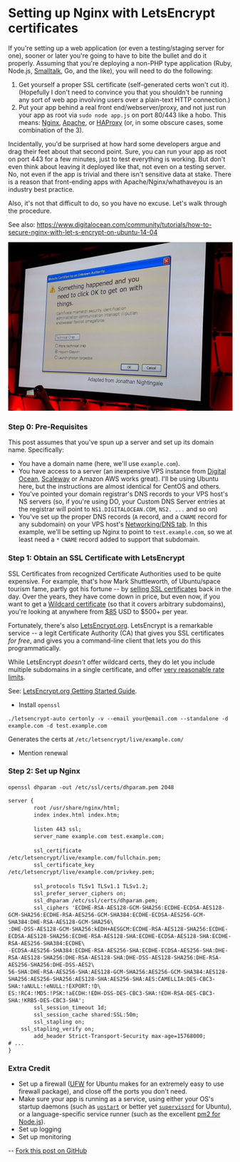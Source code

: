 # Setting up Nginx with LetsEncrypt certificates

If you're setting up a web application (or even a testing/staging server for
one), sooner or later you're going to have to bite the bullet and do it
properly. Assuming that you're deploying a non-PHP type application (Ruby,
Node.js, [Smalltalk](http://pharo.org/), Go, and the like), you will need to do
the following:

1. Get yourself a proper SSL certificate (self-generated certs won't cut it).
  (Hopefully I don't need to convince you that you shouldn't be running any
  sort of web app involving users over a plain-text HTTP connection.)
2. Put your app behind a real front end/webserver/proxy, and not just run your
  app as root via `sudo node app.js` on port 80/443 like a hobo. This means:
  [Nginx](http://nginx.org/en/), [Apache](https://httpd.apache.org/), or
  [HAProxy](http://www.haproxy.org/) (or, in some obscure cases, some
  combination of the 3).

Incidentally, you'd be surprised at how hard some developers argue and drag
their feet about that second point. Sure, you can run your app as root on port
443 for a few minutes, just to test everything is working. But don't even think
about leaving it deployed like that, not even on a testing server. No, not even
if the app is trivial and there isn't sensitive data at stake. There is a
reason that front-ending apps with Apache/Nginx/whathaveyou is an industry best
practice.

Also, it's not that difficult to do, so you have no excuse. Let's walk through
the procedure.

See also: https://www.digitalocean.com/community/tutorials/how-to-secure-nginx-with-let-s-encrypt-on-ubuntu-14-04


![What computer users see in security warning boxes](../img/unknown_certificate.jpg)

### Step 0: Pre-Requisites

This post assumes that you've spun up a server and set up its domain name.
Specifically:

* You have a domain name (here, we'll use `example.com`).
* You have access to a server (an inexpensive VPS instance from [Digital
  Ocean](https://www.digitalocean.com/),
  [Scaleway](https://www.scaleway.com/pricing/) or Amazon AWS works great).
  I'll be using Ubuntu here, but the instructions are almost identical for
  CentOS and others.
* You've pointed your domain registrar's DNS records to your VPS host's NS
  servers (so, if you're using DO, your Custom DNS Server entries at the
  registrar will point to `NS1.DIGITALOCEAN.COM`, `NS2. ...` and so on)
* You've set up the proper DNS records (`A` record, and a `CNAME` record for any
  subdomain) on your VPS host's [Networking/DNS
  tab](https://cloud.digitalocean.com/networking#actions-domains). In this
  example, we'll be setting up Nginx to point to `test.example.com`, so we at
  least need a `*` `CNAME` record added to support that subdomain.

### Step 1: Obtain an SSL Certificate with LetsEncrypt

SSL Certificates from recognized Certificate Authorities used to be quite
expensive. For example, that's how Mark Shuttleworth, of Ubuntu/space tourism
fame, partly got his fortune -- by [selling SSL
certificates](https://en.wikipedia.org/wiki/Thawte) back in the day. Over the
years, they have come down in price, but even now, if you want to get a
[Wildcard certificate](https://en.wikipedia.org/wiki/Wildcard_certificate)
(so that it covers arbitrary subdomains), you're looking at anywhere from
[$85](https://www.ssls.com/domain-type/wildcard-ssl-certificates) USD to $500+
per year.

Fortunately, there's also [LetsEncrypt.org](https://letsencrypt.org/).
LetsEncrypt is a remarkable service -- a legit Certificate Authority (CA) that
gives you SSL certificates *for free*, and gives you a command-line client that
lets you do this programmatically.

While LetsEncrypt *doesn't* offer wildcard certs, they do let you include
multiple subdomains in a single certificate, and offer [very reasonable rate
limits](https://community.letsencrypt.org/t/rate-limits-for-lets-encrypt/6769).

See: [LetsEncrypt.org Getting Started Guide](https://letsencrypt.org/getting-started/).

* Install `openssl`

```
./letsencrypt-auto certonly -v --email your@email.com --standalone -d example.com -d test.example.com
```

Generates the certs at `/etc/letsencrypt/live/example.com/`

- Mention renewal

### Step 2: Set up Nginx

`openssl dhparam -out /etc/ssl/certs/dhparam.pem 2048`


```nginx
server {
        root /usr/share/nginx/html;
        index index.html index.htm;

        listen 443 ssl;
        server_name example.com test.example.com;

        ssl_certificate /etc/letsencrypt/live/example.com/fullchain.pem;
        ssl_certificate_key /etc/letsencrypt/live/example.com/privkey.pem;

        ssl_protocols TLSv1 TLSv1.1 TLSv1.2;
        ssl_prefer_server_ciphers on;
        ssl_dhparam /etc/ssl/certs/dhparam.pem;
        ssl_ciphers 'ECDHE-RSA-AES128-GCM-SHA256:ECDHE-ECDSA-AES128-GCM-SHA256:ECDHE-RSA-AES256-GCM-SHA384:ECDHE-ECDSA-AES256-GCM-SHA384:DHE-RSA-AES128-GCM-SHA256\
:DHE-DSS-AES128-GCM-SHA256:kEDH+AESGCM:ECDHE-RSA-AES128-SHA256:ECDHE-ECDSA-AES128-SHA256:ECDHE-RSA-AES128-SHA:ECDHE-ECDSA-AES128-SHA:ECDHE-RSA-AES256-SHA384:ECDHE\
-ECDSA-AES256-SHA384:ECDHE-RSA-AES256-SHA:ECDHE-ECDSA-AES256-SHA:DHE-RSA-AES128-SHA256:DHE-RSA-AES128-SHA:DHE-DSS-AES128-SHA256:DHE-RSA-AES256-SHA256:DHE-DSS-AES2\
56-SHA:DHE-RSA-AES256-SHA:AES128-GCM-SHA256:AES256-GCM-SHA384:AES128-SHA256:AES256-SHA256:AES128-SHA:AES256-SHA:AES:CAMELLIA:DES-CBC3-SHA:!aNULL:!eNULL:!EXPORT:!D\
ES:!RC4:!MD5:!PSK:!aECDH:!EDH-DSS-DES-CBC3-SHA:!EDH-RSA-DES-CBC3-SHA:!KRB5-DES-CBC3-SHA';
        ssl_session_timeout 1d;
        ssl_session_cache shared:SSL:50m;
        ssl_stapling on;
	ssl_stapling_verify on;
        add_header Strict-Transport-Security max-age=15768000;
# ...
}
```

### Extra Credit

* Set up a firewall ([UFW](https://wiki.ubuntu.com/UncomplicatedFirewall) for
  Ubuntu makes for an extremely easy to use firewall package), and close off
  the ports you don't need.
* Make sure your app is running as a service, using either your OS's startup
  daemons (such as [`upstart`](http://upstart.ubuntu.com/) or better yet
  [`supervisord`](http://supervisord.org/) for Ubuntu), or a language-specific
  service runner (such as the excellent [pm2 for
  Node.js](https://www.npmjs.com/package/pm2)).
* Set up logging
* Set up monitoring

--
[Fork this post on GitHub](https://github.com/dmitrizagidulin/computingjoy.com/blob/master/posts-published/2016-05-01-nginx-letsencrypt.md)
